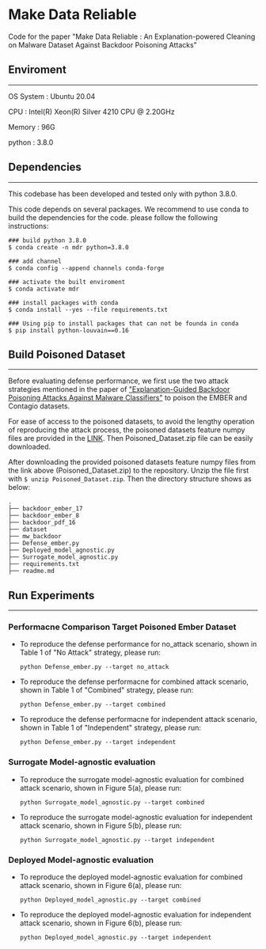 # Make Data Reliable

Code for the paper "Make Data Reliable : An Explanation-powered Cleaning on Malware Dataset Against Backdoor Poisoning Attacks"

## Enviroment
---
OS System : Ubuntu 20.04

CPU : Intel(R) Xeon(R) Silver 4210 CPU @ 2.20GHz

Memory : 96G

python : 3.8.0

## Dependencies
---
This codebase has been developed and tested only with python 3.8.0.

This code depends on several packages. We recommend to use conda to build the dependencies for the code. 
please follow the following instructions:
```
### build python 3.8.0
$ conda create -n mdr python=3.8.0

### add channel
$ conda config --append channels conda-forge

### activate the built enviroment
$ conda activate mdr

### install packages with conda
$ conda install --yes --file requirements.txt

### Using pip to install packages that can not be founda in conda
$ pip install python-louvain==0.16
```

## Build Poisoned Dataset
---
Before evaluating defense performance, we first use the two attack strategies mentioned in the paper of ["Explanation-Guided Backdoor Poisoning Attacks Against Malware Classifiers"](https://github.com/ClonedOne/MalwareBackdoors) to poison the EMBER and Contagio datasets. 

For ease of access to the poisoned datasets, to avoid the lengthy operation of reproducing the attack process, the poisoned datasets feature numpy files are provided in the [LINK](https://github.com/wxt406611016/MDR/releases/tag/Poisoned_Datasets). Then Poisoned_Dataset.zip file can be easily downloaded.

After downloading the provided poisoned datasets feature numpy files from the link above (Poisoned_Dataset.zip) to the repository. Unzip the file first with ``$ unzip Poisoned_Dataset.zip``. Then the directory structure shows as below:
```
.
├── backdoor_ember_17
├── backdoor_ember_8
├── backdoor_pdf_16
├── dataset
├── mw_backdoor
├── Defense_ember.py
├── Deployed_model_agnostic.py
├── Surrogate_model_agnostic.py
├── requirements.txt
├── readme.md
```

## Run Experiments
---
### Performacne Comparison Target Poisoned Ember Dataset
* To reproduce the defense performance for no_attack scenario, shown in Table 1 of "No Attack" strategy, please run:

  ``python Defense_ember.py --target no_attack``

* To reproduce the defense performacne for combined attack scenario, shown in Table 1 of "Combined" strategy, please run:

  ``python Defense_ember.py --target combined``

* To reproduce the defense performacne for independent attack scenario, shown in Table 1 of "Independent" strategy, please run:

  ``python Defense_ember.py --target independent``

### Surrogate Model-agnostic evaluation
* To reproduce the surrogate model-agnostic evaluation for combined attack scenario, shown in Figure 5(a), please run:

  ``python Surrogate_model_agnostic.py --target combined``

* To reproduce the surrogate model-agnostic evaluation for independent attack scenario, shown in Figure 5(b), please run:

  ``python Surrogate_model_agnostic.py --target independent``

### Deployed Model-agnostic evaluation
* To reproduce the deployed model-agnostic evaluation for combined attack scenario, shown in Figure 6(a), please run:

  ``python Deployed_model_agnostic.py --target combined``

* To reproduce the deployed model-agnostic evaluation for independent attack scenario, shown in Figure 6(b), please run:

  ``python Deployed_model_agnostic.py --target independent``
